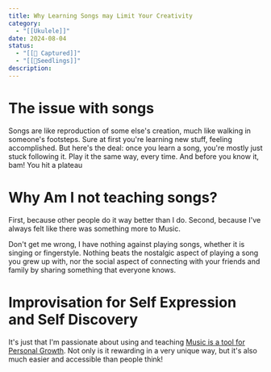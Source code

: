 ```yaml
---
title: Why Learning Songs may Limit Your Creativity
category:
  - "[[Ukulele]]"
date: 2024-08-04
status:
  - "[[📝 Captured]]"
  - "[[🌱Seedlings]]"
description:
---
```

# The issue with songs

Songs are like reproduction of some else's creation, much like walking in someone's footsteps. Sure at first you're learning new stuff, feeling accomplished. But here's the deal: once you learn a song, you're mostly just stuck following it. Play it the same way, every time. And before you know it, bam! You hit a plateau

# Why Am I not teaching songs?

First, because other people do it way better than I do. Second, because I've always felt like there was something more to Music.

Don't get me wrong, I have nothing against playing songs, whether it is singing or fingerstyle. Nothing beats the nostalgic aspect of playing a song you grew up with, nor the social aspect of connecting with your friends and family by sharing something that everyone knows.

# Improvisation for Self Expression and Self Discovery


It's just that I'm passionate about using and teaching [Music is a tool for Personal Growth](/notes/Music-is-a-tool-for-Personal-Growth). Not only is it rewarding in a very unique way, but it's also much easier and accessible than people think!